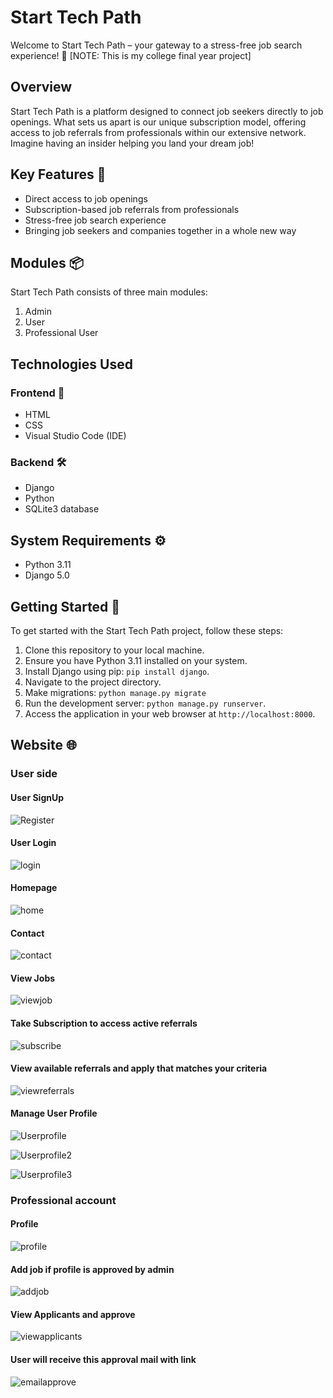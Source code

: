 # Start Tech Path

Welcome to Start Tech Path – your gateway to a stress-free job search experience! 🎉
[NOTE: This is my college final year project]

## Overview

Start Tech Path is a platform designed to connect job seekers directly to job openings. What sets us apart is our unique subscription model, offering access to job referrals from professionals within our extensive network. Imagine having an insider helping you land your dream job!

## Key Features 🔑

- Direct access to job openings
- Subscription-based job referrals from professionals
- Stress-free job search experience
- Bringing job seekers and companies together in a whole new way

## Modules 📦

Start Tech Path consists of three main modules:

1. Admin
2. User
3. Professional User

## Technologies Used

### Frontend 🎨
- HTML
- CSS
- Visual Studio Code (IDE)

### Backend 🛠️
- Django
- Python
- SQLite3 database

## System Requirements ⚙️

- Python 3.11
- Django 5.0

## Getting Started 🚦

To get started with the Start Tech Path project, follow these steps:

1. Clone this repository to your local machine.
2. Ensure you have Python 3.11 installed on your system.
3. Install Django using pip: `pip install django`.
4. Navigate to the project directory.
5. Make migrations: `python manage.py migrate` 
6. Run the development server: `python manage.py runserver`.
7. Access the application in your web browser at `http://localhost:8000`.


## Website 🌐

### User side

#### User SignUp
![Register](Images/register.png)

#### User Login
![login](Images/login.png)

#### Homepage
![home](Images/home.png)

#### Contact
![contact](Images/contact.png)

#### View Jobs
![viewjob](Images/viewjob.png)

#### Take Subscription to access active referrals
![subscribe](Images/subscribe.png)

#### View available referrals and apply that matches your criteria
![viewreferrals](Images/viewreferrals.png)

#### Manage User Profile
![Userprofile](Images/userprofile.png)

![Userprofile2](Images/userprofile2.png)

![Userprofile3](Images/userprofile3.png)

### Professional account

#### Profile
![profile](Images/profile.png)

#### Add job if profile is approved by admin
![addjob](Images/addjob.png)

#### View Applicants and approve
![viewapplicants](Images/viewapplicants.png)

#### User will receive this approval mail with link
![emailapprove](Images/emailapprove.png)



